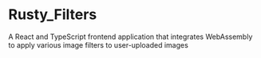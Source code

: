 # Rusty_Filters
A React and TypeScript frontend application that integrates WebAssembly to apply various image filters to user-uploaded images
